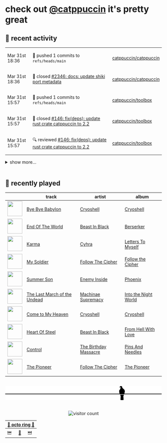 # check out [@catppuccin](https://github.com/catppuccin) it's pretty great

## 📅 recent activity

<!-- SCRIPT:REPLACE:GITHUB -->
<table>
<tbody>
<tr>
<td><span title='2024-03-31T18:36:52+00:00'>Mar 31st 18:36</span></td>
<td>

🚢 pushed 1 commits to `refs/heads/main`

</td>
<td>

[catppuccin/catppuccin](https://github.com/catppuccin/catppuccin)

</td>
</tr>
<tr>
<td><span title='2024-03-31T18:36:51+00:00'>Mar 31st 18:36</span></td>
<td>

🎉 closed [#2346: docs: update shiki port metadata](https://github.com/catppuccin/catppuccin/pull/2346)

</td>
<td>

[catppuccin/catppuccin](https://github.com/catppuccin/catppuccin)

</td>
</tr>
<tr>
<td><span title='2024-03-31T15:57:18+00:00'>Mar 31st 15:57</span></td>
<td>

🚢 pushed 1 commits to `refs/heads/main`

</td>
<td>

[catppuccin/toolbox](https://github.com/catppuccin/toolbox)

</td>
</tr>
<tr>
<td><span title='2024-03-31T15:57:17+00:00'>Mar 31st 15:57</span></td>
<td>

🎉 closed [#146: fix(deps): update rust crate catppuccin to 2.2](https://github.com/catppuccin/toolbox/pull/146)

</td>
<td>

[catppuccin/toolbox](https://github.com/catppuccin/toolbox)

</td>
</tr>
<tr>
<td><span title='2024-03-31T15:57:13+00:00'>Mar 31st 15:57</span></td>
<td>

🔍 reviewed [#146: fix(deps): update rust crate catppuccin to 2.2](https://github.com/catppuccin/toolbox/pull/146)

</td>
<td>

[catppuccin/toolbox](https://github.com/catppuccin/toolbox)

</td>
</tr>
</tbody>
</table>

<details>
<summary>show more...</summary>
<table>
<tbody>
<tr>
<td><span title='2024-03-31T15:53:07+00:00'>Mar 31st 15:53</span></td>
<td>

🚢 pushed 1 commits to `refs/heads/main`

</td>
<td>

[catppuccin/toolbox](https://github.com/catppuccin/toolbox)

</td>
</tr>
<tr>
<td><span title='2024-03-31T15:53:06+00:00'>Mar 31st 15:53</span></td>
<td>

🎉 closed [#157: docs(whiskers): update filter/function examples](https://github.com/catppuccin/toolbox/pull/157)

</td>
<td>

[catppuccin/toolbox](https://github.com/catppuccin/toolbox)

</td>
</tr>
<tr>
<td><span title='2024-03-31T15:47:42+00:00'>Mar 31st 15:47</span></td>
<td>

🚢 pushed 2 commits to `refs/heads/docs/examples`

</td>
<td>

[catppuccin/toolbox](https://github.com/catppuccin/toolbox)

</td>
</tr>
<tr>
<td><span title='2024-03-31T15:36:34+00:00'>Mar 31st 15:36</span></td>
<td>

🔍 reviewed [#156: ci(lint): fix errors](https://github.com/catppuccin/toolbox/pull/156)

</td>
<td>

[catppuccin/toolbox](https://github.com/catppuccin/toolbox)

</td>
</tr>
<tr>
<td><span title='2024-03-31T15:26:46+00:00'>Mar 31st 15:26</span></td>
<td>

🚢 pushed 1 commits to `refs/heads/docs/examples`

</td>
<td>

[catppuccin/toolbox](https://github.com/catppuccin/toolbox)

</td>
</tr>
<tr>
<td><span title='2024-03-31T15:26:22+00:00'>Mar 31st 15:26</span></td>
<td>

🚢 pushed 1 commits to `refs/heads/docs/examples`

</td>
<td>

[catppuccin/toolbox](https://github.com/catppuccin/toolbox)

</td>
</tr>
<tr>
<td><span title='2024-03-31T15:22:02+00:00'>Mar 31st 15:22</span></td>
<td>

🚢 pushed 1 commits to `refs/heads/docs/examples`

</td>
<td>

[catppuccin/toolbox](https://github.com/catppuccin/toolbox)

</td>
</tr>
<tr>
<td><span title='2024-03-31T15:19:08+00:00'>Mar 31st 15:19</span></td>
<td>

🚀 opened [#157: docs(whiskers): update filter/function examples](https://github.com/catppuccin/toolbox/pull/157)

</td>
<td>

[catppuccin/toolbox](https://github.com/catppuccin/toolbox)

</td>
</tr>
<tr>
<td><span title='2024-03-31T13:59:59+00:00'>Mar 31st 13:59</span></td>
<td>

💬 commented on [#2197: MobaXterm](https://github.com/catppuccin/catppuccin/issues/2197)

</td>
<td>

[catppuccin/catppuccin](https://github.com/catppuccin/catppuccin)

</td>
</tr>
<tr>
<td><span title='2024-03-31T13:59:42+00:00'>Mar 31st 13:59</span></td>
<td>

🚢 pushed 1 commits to `refs/heads/main`

</td>
<td>

[catppuccin/catppuccin](https://github.com/catppuccin/catppuccin)

</td>
</tr>
<tr>
<td><span title='2024-03-31T13:59:42+00:00'>Mar 31st 13:59</span></td>
<td>

✅ closed [#2197: MobaXterm](https://github.com/catppuccin/catppuccin/issues/2197)

</td>
<td>

[catppuccin/catppuccin](https://github.com/catppuccin/catppuccin)

</td>
</tr>
<tr>
<td><span title='2024-03-31T13:59:41+00:00'>Mar 31st 13:59</span></td>
<td>

🎉 closed [#2345: docs: add catppuccin/mobaxterm](https://github.com/catppuccin/catppuccin/pull/2345)

</td>
<td>

[catppuccin/catppuccin](https://github.com/catppuccin/catppuccin)

</td>
</tr>
<tr>
<td><span title='2024-03-31T13:59:19+00:00'>Mar 31st 13:59</span></td>
<td>

🚀 opened [#2345: docs: add catppuccin/mobaxterm](https://github.com/catppuccin/catppuccin/pull/2345)

</td>
<td>

[catppuccin/catppuccin](https://github.com/catppuccin/catppuccin)

</td>
</tr>
</tbody>
</table>
</details>
<!-- SCRIPT:REPLACE:GITHUB -->

<br>

## 🎵 recently played

<!-- SCRIPT:REPLACE:SPOTIFY -->
| | track | artist | album |
| - | - | - | - |
| <img src="https://i.scdn.co/image/ab67616d00004851964df1d62e0bf30a576597f3" width="48" height="48"> | [Bye Bye Babylon](https://open.spotify.com/track/20iFwcnU2ciOKbDF1LUGdv) | [Cryoshell](https://open.spotify.com/artist/65jgj6SqhyQN9TEh5g0Unu) | [Cryoshell](https://open.spotify.com/track/20iFwcnU2ciOKbDF1LUGdv) |
| <img src="https://i.scdn.co/image/ab67616d00004851eae389f411e0a8d740d03561" width="48" height="48"> | [End Of The World](https://open.spotify.com/track/6LtjVoJQ1uTk69wxWuCYHy) | [Beast In Black](https://open.spotify.com/artist/0rEuaTPLMhlViNCJrg3NEH) | [Berserker](https://open.spotify.com/track/6LtjVoJQ1uTk69wxWuCYHy) |
| <img src="https://i.scdn.co/image/ab67616d00004851e684361883b699ad7d7fc805" width="48" height="48"> | [Karma](https://open.spotify.com/track/5XtlGOuEI9uINetJeAorx8) | [Cyhra](https://open.spotify.com/artist/6tkhw6PSVw7b2M7h5fLBLE) | [Letters To Myself](https://open.spotify.com/track/5XtlGOuEI9uINetJeAorx8) |
| <img src="https://i.scdn.co/image/ab67616d000048519fe0dc945b67c6e96a949755" width="48" height="48"> | [My Soldier](https://open.spotify.com/track/5VyYA8OKIFIrRImjRoArLO) | [Follow The Cipher](https://open.spotify.com/artist/0r6IrOHMBaKiiZPV1zeIu2) | [Follow the Cipher](https://open.spotify.com/track/5VyYA8OKIFIrRImjRoArLO) |
| <img src="https://i.scdn.co/image/ab67616d00004851f1cb5ebc7735d60fa10b593b" width="48" height="48"> | [Summer Son](https://open.spotify.com/track/3tQfcn1Z3Q079ChW4D2hH4) | [Enemy Inside](https://open.spotify.com/artist/4DX0ctdZRMWec9KCiigIXy) | [Phoenix](https://open.spotify.com/track/3tQfcn1Z3Q079ChW4D2hH4) |
| <img src="https://i.scdn.co/image/ab67616d00004851c880c3fce14935c405c7503e" width="48" height="48"> | [The Last March of the Undead](https://open.spotify.com/track/2MDtkZJVRWiVXwK4t2ASyJ) | [Machinae Supremacy](https://open.spotify.com/artist/6cmp7ut7okJAgJOSaMAVf3) | [Into the Night World](https://open.spotify.com/track/2MDtkZJVRWiVXwK4t2ASyJ) |
| <img src="https://i.scdn.co/image/ab67616d00004851964df1d62e0bf30a576597f3" width="48" height="48"> | [Come to My Heaven](https://open.spotify.com/track/0ocj3UXRmoFDcHuQxwLptv) | [Cryoshell](https://open.spotify.com/artist/65jgj6SqhyQN9TEh5g0Unu) | [Cryoshell](https://open.spotify.com/track/0ocj3UXRmoFDcHuQxwLptv) |
| <img src="https://i.scdn.co/image/ab67616d00004851086fd08b0a9e09401a634902" width="48" height="48"> | [Heart Of Steel](https://open.spotify.com/track/5uVhwu6ZexzKtxFWipUGcf) | [Beast In Black](https://open.spotify.com/artist/0rEuaTPLMhlViNCJrg3NEH) | [From Hell With Love](https://open.spotify.com/track/5uVhwu6ZexzKtxFWipUGcf) |
| <img src="https://i.scdn.co/image/ab67616d000048518c88a251fa147359fcce93a1" width="48" height="48"> | [Control](https://open.spotify.com/track/6wRnCFOePoaifD2SmZ7K7B) | [The Birthday Massacre](https://open.spotify.com/artist/16AVsBqzmIZTNHd0eX8VbK) | [Pins And Needles](https://open.spotify.com/track/6wRnCFOePoaifD2SmZ7K7B) |
| <img src="https://i.scdn.co/image/ab67616d00004851fe3235cb6153f5c979d5399d" width="48" height="48"> | [The Pioneer](https://open.spotify.com/track/5wHPm6ts3XV70Kn2jKtLhc) | [Follow The Cipher](https://open.spotify.com/artist/0r6IrOHMBaKiiZPV1zeIu2) | [The Pioneer](https://open.spotify.com/track/5wHPm6ts3XV70Kn2jKtLhc) |

<!-- SCRIPT:REPLACE:SPOTIFY -->

<br>

<div align="center">

<picture>
    <source media="(prefers-color-scheme: light)" srcset="assets/pigeon-light.svg">
    <source media="(prefers-color-scheme: dark)" srcset="assets/pigeon-dark.svg">
    <img alt="pigeon sitting on a wire" src="assets/pigeon-light.svg">
</picture>

<br>
<br>

![visitor count](https://profile-counter.glitch.me/backwardspy/count.svg)

<table>
    <thead>
        <th colspan="3"><a href="https://octo-ring.com">🐙 octo ring 🐙</a></th>
    </thead>
    <tbody>
        <td><a href="https://octo-ring.com/p/backwardspy/prev">⏮️</a></td>
        <td><a href="https://octo-ring.com/p/backwardspy/random">🔀</a></td>
        <td><a href="https://octo-ring.com/p/backwardspy/next">⏭️</a></td>
    </tbody>
</table>

</div>
